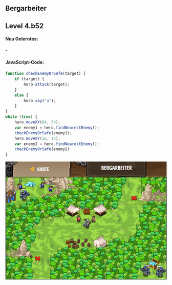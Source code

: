 ## **Bergarbeiter**
## Level 4.b52

#### Neu Gelerntes:
<b>-</b>

[comment]: <> (Was wurde gelernt und wie funktioniert die Technik?)

#### JavaScript-Code:
```js
function checkEnemyOrSafe(target) {
    if (target) {
        hero.attack(target);
    }
    else {
        hero.say("a");
    }
}
while (true) {
    hero.moveXY(64, 54);
    var enemy1 = hero.findNearestEnemy();
    checkEnemyOrSafe(enemy1);
    hero.moveXY(16, 14);
    var enemy2 = hero.findNearestEnemy();
    checkEnemyOrSafe(enemy2)
}
```
![image](lvl4_b52.png)